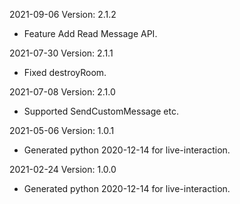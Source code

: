 2021-09-06 Version: 2.1.2
- Feature Add Read Message API.

2021-07-30 Version: 2.1.1
- Fixed destroyRoom.

2021-07-08 Version: 2.1.0
- Supported SendCustomMessage etc.

2021-05-06 Version: 1.0.1
- Generated python 2020-12-14 for live-interaction.

2021-02-24 Version: 1.0.0
- Generated python 2020-12-14 for live-interaction.

